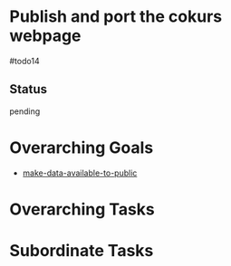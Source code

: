 # Publish and port the cokurs webpage

#todo14

## Status
pending

# Overarching Goals
- [make-data-available-to-public](../planning/goals/make-data-available-to-public.md)

# Overarching Tasks

# Subordinate Tasks
